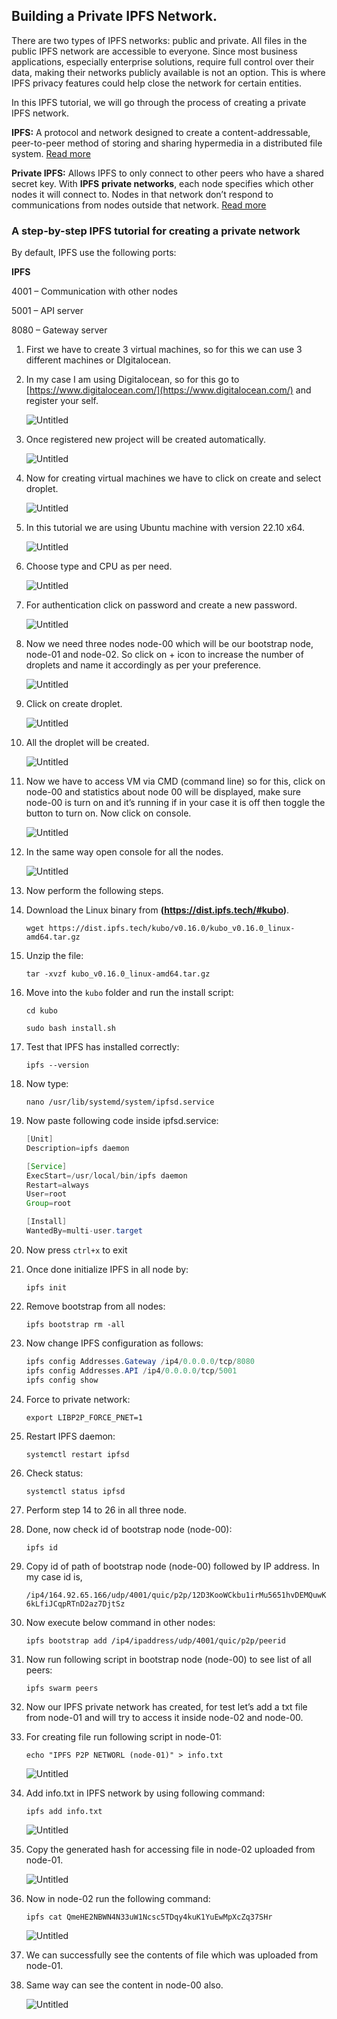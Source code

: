 ## ****Building a Private IPFS Network.****

There are two types of IPFS networks: public and private. All files in the public IPFS network are accessible to everyone. Since most business applications, especially enterprise solutions, require full control over their data, making their networks publicly available is not an option. This is where IPFS privacy features could help close the network for certain entities.

In this IPFS tutorial, we will go through the process of creating a private IPFS network.

**IPFS:** A protocol and network designed to create a content-addressable, peer-to-peer method of storing and sharing hypermedia in a distributed file system. [Read more](https://ipfs.io/)

**Private IPFS:** Allows IPFS to only connect to other peers who have a shared secret key. With **IPFS** **private networks**, each node specifies which other nodes it will connect to. Nodes in that network don’t respond to communications from nodes outside that network. [Read more](https://github.com/ipfs/go-ipfs/blob/master/docs/experimental-features.md#private-networks)

### **A step-by-step IPFS tutorial for creating a private network**

By default, IPFS use the following ports:

**IPFS**

4001 – Communication with other nodes

5001 – API server

8080 – Gateway server

1. First we have to create 3 virtual machines, so for this we can use 3 different machines or DIgitalocean.
2. In my case I am using Digitalocean, so for this go to [https://www.digitalocean.com/](https://www.digitalocean.com/) and register your self. 
    
    ![Untitled](https://user-images.githubusercontent.com/53792139/199660787-3cfd70b6-d320-4498-acd3-ce35c2500ca6.png)
    
3. Once registered new project will be created automatically.
    
    ![Untitled](https://user-images.githubusercontent.com/53792139/199660990-a4ab4db5-3a6a-42fd-933a-68ca6981f3d5.png)
    
4. Now for creating virtual machines we have to click on create and select droplet.
    
    ![Untitled](https://user-images.githubusercontent.com/53792139/199661087-bbe2a3b3-52e1-4d8f-9d45-675a4958cf2c.png)
    
5. In this tutorial we are using Ubuntu machine with version 22.10 x64.
    
    ![Untitled](https://user-images.githubusercontent.com/53792139/199661136-9f360752-84ee-4e78-a466-21698e83a319.png)
    
6. Choose type and CPU as per need.
    
    ![Untitled](https://user-images.githubusercontent.com/53792139/199661216-1509135b-512d-4053-b95a-629594ccd3ed.png)
    
7. For authentication click on password and create a new password.
    
    ![Untitled](https://user-images.githubusercontent.com/53792139/199661277-50e09bb5-0c3e-4b5f-873d-cddca0399fd5.png)
    
8. Now we need three nodes node-00 which will be our bootstrap node, node-01 and node-02. So click on + icon to increase the number of droplets and name it accordingly as per your preference.
    
    ![Untitled](https://user-images.githubusercontent.com/53792139/199661321-0aba4068-3f5c-4372-8493-7524d3cee0c3.png)
    
9. Click on create droplet.
    
    ![Untitled](https://user-images.githubusercontent.com/53792139/199661404-c2e988e5-cea4-40d1-b049-3babf69f75cc.png)
    
10. All the droplet will be created.
    
    ![Untitled](https://user-images.githubusercontent.com/53792139/199661452-213012a8-c19a-4f2e-8416-9d698517f02b.png)
    
11. Now we have to access VM via CMD (command line) so for this, click on node-00 and statistics about node 00 will be displayed, make sure node-00 is turn on and it’s running if in your case it is off then toggle the button to turn on. Now click on console.
    
    ![Untitled](https://user-images.githubusercontent.com/53792139/199661546-b792b0d8-a0d7-46ce-8f2f-5e40444da03a.png)
    
12. In the same way open console for all the nodes.
    
    ![Untitled](https://user-images.githubusercontent.com/53792139/199661643-0f2ce904-3543-41aa-92ca-2a8f7d5881f9.png)
    
13. Now perform the following steps.
14. Download the Linux binary from **(https://dist.ipfs.tech/#kubo)**.
    
    `wget https://dist.ipfs.tech/kubo/v0.16.0/kubo_v0.16.0_linux-amd64.tar.gz`
    
15. Unzip the file:
    
    `tar -xvzf kubo_v0.16.0_linux-amd64.tar.gz`
    
16. Move into the `kubo` folder and run the install script:
    
    `cd kubo`

    `sudo bash install.sh`
    
17. Test that IPFS has installed correctly:
    
    `ipfs --version`
    
18. Now type: 
    
    `nano /usr/lib/systemd/system/ipfsd.service`
19. Now paste following code inside ipfsd.service:
    
    ```java
    [Unit]
    Description=ipfs daemon
    
    [Service]
    ExecStart=/usr/local/bin/ipfs daemon
    Restart=always
    User=root
    Group=root
    
    [Install]
    WantedBy=multi-user.target
    ```
    
20. Now press `ctrl+x` to exit 
21. Once done initialize IPFS in all node by: 
    
    `ipfs init`
22. Remove bootstrap from all nodes: 
    
    `ipfs bootstrap rm -all`
23. Now change IPFS configuration as follows:
    
    ```java
    ipfs config Addresses.Gateway /ip4/0.0.0.0/tcp/8080
    ipfs config Addresses.API /ip4/0.0.0.0/tcp/5001
    ipfs config show
    ```
    
24. Force to private network: 
    
    `export LIBP2P_FORCE_PNET=1`
25. Restart IPFS daemon: 
    
    `systemctl restart ipfsd`
26. Check status: 
    
    `systemctl status ipfsd`
27. Perform step 14 to 26 in all three node.
28. Done, now check id of bootstrap node (node-00): 
    
    `ipfs id`
29. Copy id of path of bootstrap node (node-00) followed by IP address. In my case id is,
    
    `/ip4/164.92.65.166/udp/4001/quic/p2p/12D3KooWCkbu1irMu5651hvDEMQuwK6kLfiJCqpRTnD2az7DjtSz`
    
30. Now execute below command in other nodes: 
    
    `ipfs bootstrap add /ip4/ipaddress/udp/4001/quic/p2p/peerid`
    
31. Now run following script in bootstrap node (node-00) to see list of all peers: 
    
    `ipfs swarm peers`
32. Now our IPFS private network has created, for test let’s add a txt file from node-01 and will try to access it inside node-02 and node-00.
33. For creating file run following script in node-01: 
    
    `echo "IPFS P2P NETWORL (node-01)" > info.txt`
    
    ![Untitled](https://user-images.githubusercontent.com/53792139/199662597-9e2eea02-2869-4c27-a853-f9ebc121dfca.png)
    
34. Add info.txt in IPFS network by using following command: 
    
    `ipfs add info.txt`
    
    ![Untitled](https://user-images.githubusercontent.com/53792139/199662678-dd1a93b1-20ee-45ba-97df-694a05bbe862.png)
    
35. Copy the generated hash for accessing file in node-02 uploaded from node-01.
    
    ![Untitled](https://user-images.githubusercontent.com/53792139/199662789-f81541eb-adf4-4a80-b507-7620e555cfff.png)
    
36. Now in node-02 run the following command:
    
    `ipfs cat QmeHE2NBWN4N33uW1Ncsc5TDqy4kuK1YuEwMpXcZq37SHr`
    
    ![Untitled](https://user-images.githubusercontent.com/53792139/199662855-bc4e1353-1adb-4ba6-8a6a-93203b2203b3.png)
    

36. We can successfully see the contents of file which was uploaded from node-01.

37. Same way can see the content in node-00 also.

    ![Untitled](https://user-images.githubusercontent.com/53792139/199662955-0b2160dd-ee44-4a46-b5b0-3e8233411daa.png)
